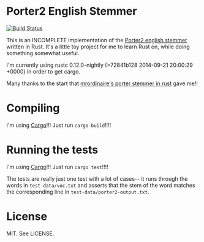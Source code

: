 Porter2 English Stemmer
=======================

[![Build Status](https://travis-ci.org/carols10cents/rust-stem-porter2.svg)](https://travis-ci.org/carols10cents/rust-stem-porter2)

This is an INCOMPLETE implementation of the [Porter2 english stemmer](http://snowball.tartarus.org/algorithms/english/stemmer.html) written in Rust. It's a little toy project for me to learn Rust on, while doing something somewhat useful.

I'm currently using rustc 0.12.0-nightly (>72841b128 2014-09-21 20:00:29 +0000) in order to get cargo.

Many thanks to the start that [mrordinaire's porter stemmer in rust](https://github.com/mrordinaire/rust-stem) gave me!!

Compiling
=========

I'm using [Cargo](http://crates.io/)!!! Just run `cargo build`!!!!

Running the tests
=================

I'm using [Cargo](http://crates.io/)!!! Just run `cargo test`!!!!

The tests are really just one test with a lot of cases-- it runs through the words in `test-data/voc.txt` and asserts that the stem of the word matches the corresponding line in `test-data/porter2-output.txt`.

License
=======

MIT. See LICENSE.